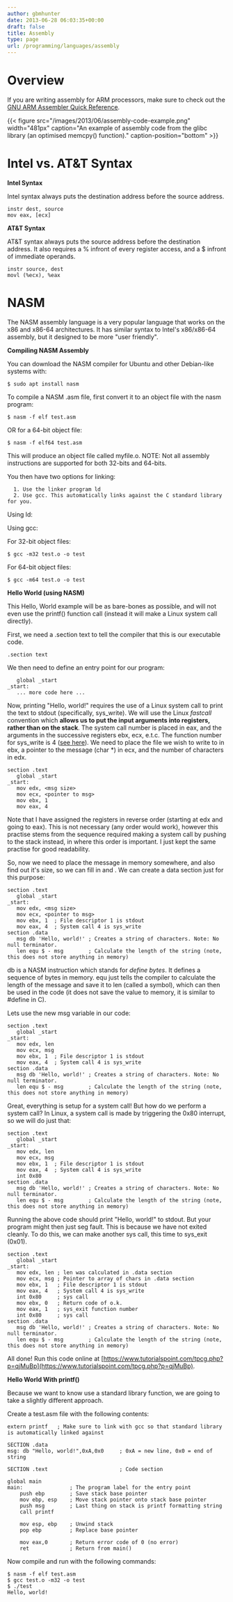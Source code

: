 ```yaml
---
author: gbmhunter
date: 2013-06-28 06:03:35+00:00
draft: false
title: Assembly
type: page
url: /programming/languages/assembly
---
```


# Overview




If you are writing assembly for ARM processors, make sure to check out the [GNU ARM Assembler Quick Reference](http://bel.gsi.de/scripts/gnu-arm-assy-quick-ref.pdf).



{{< figure src="/images/2013/06/assembly-code-example.png" width="481px" caption="An example of assembly code from the glibc library (an optimised memcpy() function)." caption-position="bottom" >}}



# Intel vs. AT&T Syntax




**Intel Syntax**




Intel syntax always puts the destination address before the source address.



    
    instr dest, source
    mov eax, [ecx]




**AT&T Syntax**




AT&T syntax always puts the source address before the destination address. It also requires a % infront of every register access, and a $ infront of immediate operands.



    
    instr source, dest
    movl (%ecx), %eax




# NASM




The NASM assembly language is a very popular language that works on the x86 and x86-64 architectures. It has similar syntax to Intel's x86/x86-64 assembly, but it designed to be more "user friendly".




**Compiling NASM Assembly**




You can download the NASM compiler for Ubuntu and other Debian-like systems with:



    
    $ sudo apt install nasm




To compile a NASM .asm file, first convert it to an object file with the nasm program:



    
    $ nasm -f elf test.asm




OR for a 64-bit object file:



    
    $ nasm -f elf64 test.asm




This will produce an object file called myfile.o. NOTE: Not all assembly instructions are supported for both 32-bits and 64-bits.




You then have two options for linking:





	  1. Use the linker program ld
	  2. Use gcc. This automatically links against the C standard library for you.



Using ld:




Using gcc:




For 32-bit object files:



    
    $ gcc -m32 test.o -o test




For 64-bit object files:



    
    $ gcc -m64 test.o -o test




**Hello World (using NASM)**




This Hello, World example will be as bare-bones as possible, and will not even use the printf() function call (instead it will make a Linux system call directly).




First, we need a .section text to tell the compiler that this is our executable code.



    
    .section text




We then need to define an entry point for our program:



    
       global _start
    _start:
       ... more code here ...




Now, printing "Hello, world!" requires the use of a Linux system call to print the text to stdout (specifically, sys_write). We will use the Linux _fastcall_ convention which **allows us to put the input arguments into registers, rather than on the stack**. The system call number is placed in eax, and the arguments in the successive registers ebx, ecx, e.t.c. The function number for sys_write is 4 ([see here](https://syscalls.kernelgrok.com/)). We need to place the file we wish to write to in ebx, a pointer to the message (char *) in ecx, and the number of characters in edx.



    
    section .text
       global _start
    _start:
       mov edx, <msg size>
       mov ecx, <pointer to msg>
       mov ebx, 1
       mov eax, 4
      




Note that I have assigned the registers in reverse order (starting at edx and going to eax). This is not necessary (any order would work), however this practise stems from the sequence required making a system call by pushing to the stack instead, in where this order is important. I just kept the same practise for good readability.




So, now we need to place the message in memory somewhere, and also find out it's size, so we can fill in <pointer to msg> and <msg size>. We can create a data section just for this purpose:



    
    section .text
       global _start
    _start:
       mov edx, <msg size>
       mov ecx, <pointer to msg>
       mov ebx, 1  ; File descriptor 1 is stdout
       mov eax, 4  ; System call 4 is sys_write
    section .data
       msg db 'Hello, world!' ; Creates a string of characters. Note: No null terminator.
       len equ $ - msg        ; Calculate the length of the string (note, this does not store anything in memory)




db is a NASM instruction which stands for _define bytes_. It defines a sequence of bytes in memory. equ just tells the compiler to calculate the length of the message and save it to len (called a symbol), which can then be used in the code (it does not save the value to memory, it is similar to #define in C).




Lets use the new msg variable in our code:



    
    section .text
       global _start
    _start:
       mov edx, len
       mov ecx, msg
       mov ebx, 1  ; File descriptor 1 is stdout
       mov eax, 4  ; System call 4 is sys_write
    section .data
       msg db 'Hello, world!' ; Creates a string of characters. Note: No null terminator.
       len equ $ - msg        ; Calculate the length of the string (note, this does not store anything in memory)




Great, everything is setup for a system call! But how do we perform a system call? In Linux, a system call is made by triggering the 0x80 interrupt, so we will do just that:



    
    section .text
       global _start
    _start:
       mov edx, len
       mov ecx, msg
       mov ebx, 1  ; File descriptor 1 is stdout
       mov eax, 4  ; System call 4 is sys_write
       int 0x80
    section .data
       msg db 'Hello, world!' ; Creates a string of characters. Note: No null terminator.
       len equ $ - msg        ; Calculate the length of the string (note, this does not store anything in memory)




Running the above code should print "Hello, world!" to stdout. But your program might then just seg fault. This is because we have not exited cleanly. To do this, we can make another sys call, this time to sys_exit (0x01).



    
    section .text
       global _start
    _start:
       mov edx, len ; len was calculated in .data section
       mov ecx, msg ; Pointer to array of chars in .data section
       mov ebx, 1   ; File descriptor 1 is stdout
       mov eax, 4   ; System call 4 is sys_write
       int 0x80     ; sys call
       mov ebx, 0   ; Return code of o.k.
       mov eax, 1   ; sys_exit function number
       int 0x80     ; sys call
    section .data
       msg db 'Hello, world!' ; Creates a string of characters. Note: No null terminator.
       len equ $ - msg        ; Calculate the length of the string (note, this does not store anything in memory)




All done! Run this code online at [https://www.tutorialspoint.com/tpcg.php?p=qjMuBp](https://www.tutorialspoint.com/tpcg.php?p=qjMuBp).




**Hello World With printf()**




Because we want to know use a standard library function, we are going to take a slightly different approach.




Create a test.asm file with the following contents:



    
    extern printf   ; Make sure to link with gcc so that standard library is automatically linked against
    
    SECTION .data
    msg: db "Hello, world!",0xA,0x0     ; 0xA = new line, 0x0 = end of string
    
    SECTION .text                       ; Code section
    
    global main
    main:               ; The program label for the entry point
        push ebp        ; Save stack base pointer
        mov ebp, esp    ; Move stack pointer onto stack base pointer
        push msg        ; Last thing on stack is printf formatting string
        call printf
    
        mov esp, ebp    ; Unwind stack
        pop ebp         ; Replace base pointer
    
        mov eax,0       ; Return error code of 0 (no error)
        ret             ; Return from main()




Now compile and run with the following commands:



    
    $ nasm -f elf test.asm
    $ gcc test.o -m32 -o test
    $ ./test
    Hello, world!






